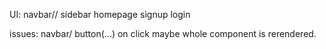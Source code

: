 UI:
navbar//
sidebar
homepage
signup
login

issues: navbar/ button(...) on click maybe whole component is rerendered.
